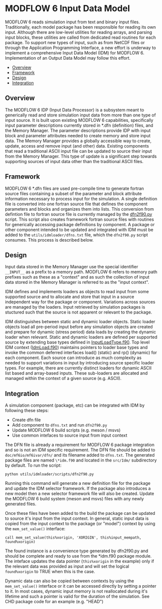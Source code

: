 # MODFLOW 6 Input Data Model
MODFLOW 6 reads simulation input from text and binary input files.  Traditionally, each model package has been responsible for reading its own input.  Although there are low-level utilities for reading arrays, and parsing input blocks, these utilities are called from dedicated read routines for each package.  To support new types of input, such as from NetCDF files or through the Application Programming Interface, a new effort is underway to implement a comprehensive Input Data Model (IDM) for MODFLOW 6.  Implementation of an Output Data Model may follow this effort.

- [Overview](#overview)
- [Framework](#framework)
- [Design](#design)
- [Integration](#integration)

## Overview
The MODFLOW 6 IDP (Input Data Processor) is a subsystem meant to generically read and store simulation input data from more than one type of input source.  It is built upon existing MODFLOW 6 capabilities, specifically input parameter descriptions currently stored in \*.dfn (definition) files, and the Memory Manager.  The parameter descriptions provide IDP with input block and parameter attributes needed to create memory and store input data.  The Memory Manager provides a globally accessible way to create, update, access and remove input (and other) data.  Existing components that read a traditional ASCII input file can be updated to source their input from the Memory Manager.  This type of update is a significant step towards supporting sources of input data other than the traditional ASCII files. 

## Framework
MODFLOW 6 \*.dfn files are used pre-compile time to generate fortran source files containing a subset of the parameter and block attribute information necessary to process input for the simulation. A single definition file is converted into one fortran source file that defines the component parameters and blocks and organizes them into lists.  This conversion from defintion file to fortran source file is currently managed by the [dfn2f90.py](scripts/dfn2f90.py) script.  This script also creates framework fortran source files with routines for generically accessing package definitions by component.  A package or other component intended to be updated and integrated with IDM must be added to the `utils/idmloader/dfns.txt` file, which the `dfn2f90.py` script consumes.  This process is described below.

## Design
Input data stored in the Memory Manager use the special identifier ```__INPUT__``` as a prefix to a memory path.  MODFLOW 6 refers to memory path prefixes such as these as a "context" and as such the collection of input data stored in the Memory Manager is referred to as the "input context".

IDM defines and implements loaders as objects to read input from some supported source and to allocate and store that input in a source independent way for the package or component.  Variations across sources are managed by the loaders.  Input retrieved by simulation packages is stuctured such that the source is not apparent or relevant to the package.

IDM distinguishes between static and dynamic loader objects.  Static loader objects load all pre-period input before any simulation objects are created and prepare for dynamic (stress period) data loads by creating the dynamic loader when relevant.  Static and dynamic loaders are defined per supported source by extending base types defined in [InputLoadType.f90](../../src/Utilities/Idm/InputLoadType.f90).  Top level IDM context ([IdmLoad.f90](../../src/Utilities/Idm/IdmLoad.f90)) maintains pointers to loader base types and invoke the common deferred interfaces load() (static) and rp() (dynamic) for each component.  Each source can introduce as much complexity as needed to support variations in input by introducing source specific loader types.  For example, there are currently distinct loaders for dynamic ASCII list based and array-based inputs.  These sub-loaders are allocated and managed within the context of a given source (e.g. ASCII).

## Integration
A simulation component (package, etc) can be integrated with IDM by following these steps:
- Create dfn file
- Add component to `dfns.txt` and run `dfn2f90.py`
- Update MODFLOW 6 build scripts (e.g. meson / msvs)
- Use common intefaces to source input from input context

The DFN file is already a requirement for MODFLOW 6 package integration and so is not an IDM specific requirement.  The DFN file should be added to `doc/mf6io/mf6ivar/dfn/`  and its filename added to `dfns.txt`. The generated package files are named `\*idm.f90` and located in the `src/Idm/` subdirectory by default.  To run the script:

```shell
python utils/idmloader/scripts/dfn2f90.py
```
Running this command will generate a new definition file for the package and update the IDM selector framework.  If the package also introduces a new model then a new selector framework file will also be created.  Update the MODFLOW 6 build system (meson and msvs) files with any newly generated files.

Once these files have been added to the build the package can be updated to source it's input from the input context.  In general, static input data is copied from the input context to the package (or "model") context by using the ```mem_set_value()``` interface:

```shell
call mem_set_value(this%xorigin, 'XORIGIN', this%input_mempath, found%xorigin)
```

The found instance is a convenience type generated by dfn2f90.py and should be complete and ready to use from the \*idm.f90 package module.  The inteface updates the data pointer (```this%xorigin``` in the example) only if the relevant data was provided as input and will set the logical ```found%xorigin``` to TRUE when this is the case.

Dynamic data can also be copied between contexts by using the ```mem_set_value()``` interface or it can be accessed directly by setting a pointer to it.  In most cases, dynamic input memory is not reallocated during it's lifetime and such a pointer is valid for the duration of the simulation.  See CHD package code for an example (e.g. "HEAD")
